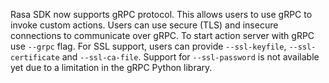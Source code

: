 Rasa SDK now supports gRPC protocol. 
This allows users to use gRPC to invoke custom actions.
Users can use secure (TLS) and insecure connections to communicate over gRPC.
To start action server with gRPC use `--grpc` flag.
For SSL support, users can provide `--ssl-keyfile`,  `--ssl-certificate` and `--ssl-ca-file`.
Support for `--ssl-password` is not available yet due to a limitation in the gRPC Python library.
